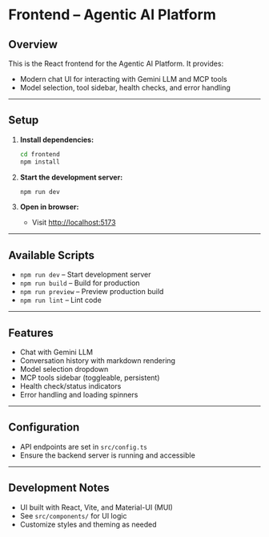 # Frontend – Agentic AI Platform

## Overview

This is the React frontend for the Agentic AI Platform. It provides:

- Modern chat UI for interacting with Gemini LLM and MCP tools
- Model selection, tool sidebar, health checks, and error handling

---

## Setup

1. **Install dependencies:**

   ```sh
   cd frontend
   npm install
   ```

2. **Start the development server:**

   ```sh
   npm run dev
   ```

3. **Open in browser:**
   - Visit [http://localhost:5173](http://localhost:5173)

---

## Available Scripts

- `npm run dev` – Start development server
- `npm run build` – Build for production
- `npm run preview` – Preview production build
- `npm run lint` – Lint code

---

## Features

- Chat with Gemini LLM
- Conversation history with markdown rendering
- Model selection dropdown
- MCP tools sidebar (toggleable, persistent)
- Health check/status indicators
- Error handling and loading spinners

---

## Configuration

- API endpoints are set in `src/config.ts`
- Ensure the backend server is running and accessible

---

## Development Notes

- UI built with React, Vite, and Material-UI (MUI)
- See `src/components/` for UI logic
- Customize styles and theming as needed
